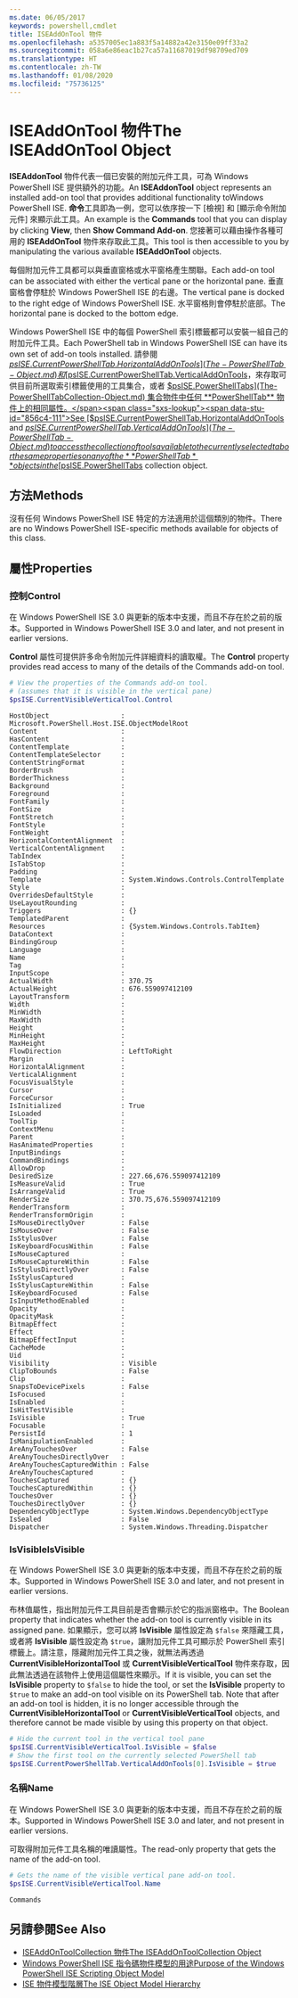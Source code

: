 ```yaml
---
ms.date: 06/05/2017
keywords: powershell,cmdlet
title: ISEAddOnTool 物件
ms.openlocfilehash: a5357005ec1a883f5a14882a42e3150e09ff33a2
ms.sourcegitcommit: 058a6e86eac1b27ca57a11687019df98709ed709
ms.translationtype: HT
ms.contentlocale: zh-TW
ms.lasthandoff: 01/08/2020
ms.locfileid: "75736125"
---
```

# <a name="the-iseaddontool-object"></a><span data-ttu-id="856c4-103">ISEAddOnTool 物件</span><span class="sxs-lookup"><span data-stu-id="856c4-103">The ISEAddOnTool Object</span></span>

<span data-ttu-id="856c4-104">**ISEAddonTool** 物件代表一個已安裝的附加元件工具，可為 Windows PowerShell ISE 提供額外的功能。</span><span class="sxs-lookup"><span data-stu-id="856c4-104">An **ISEAddonTool** object represents an installed add-on tool that provides additional functionality toWindows PowerShell ISE.</span></span> <span data-ttu-id="856c4-105">**命令**工具即為一例，您可以依序按一下 [檢視]  和 [顯示命令附加元件]  來顯示此工具。</span><span class="sxs-lookup"><span data-stu-id="856c4-105">An example is the **Commands** tool that you can display by clicking **View**, then **Show Command Add-on**.</span></span> <span data-ttu-id="856c4-106">您接著可以藉由操作各種可用的 **ISEAddOnTool** 物件來存取此工具。</span><span class="sxs-lookup"><span data-stu-id="856c4-106">This tool is then accessible to you by manipulating the various available **ISEAddOnTool** objects.</span></span>

<span data-ttu-id="856c4-107">每個附加元件工具都可以與垂直窗格或水平窗格產生關聯。</span><span class="sxs-lookup"><span data-stu-id="856c4-107">Each add-on tool can be associated with either the vertical pane or the horizontal pane.</span></span> <span data-ttu-id="856c4-108">垂直窗格會停駐於 Windows PowerShell ISE 的右邊。</span><span class="sxs-lookup"><span data-stu-id="856c4-108">The vertical pane is docked to the right edge of Windows PowerShell ISE.</span></span> <span data-ttu-id="856c4-109">水平窗格則會停駐於底部。</span><span class="sxs-lookup"><span data-stu-id="856c4-109">The horizontal pane is docked to the bottom edge.</span></span>

<span data-ttu-id="856c4-110">Windows PowerShell ISE 中的每個 PowerShell 索引標籤都可以安裝一組自己的附加元件工具。</span><span class="sxs-lookup"><span data-stu-id="856c4-110">Each PowerShell tab in Windows PowerShell ISE can have its own set of add-on tools installed.</span></span> <span data-ttu-id="856c4-111">請參閱 [$psISE.CurrentPowerShellTab.HorizontalAddOnTools](The-PowerShellTab-Object.md) 和 [$psISE.CurrentPowerShellTab.VerticalAddOnTools](The-PowerShellTab-Object.md)，來存取可供目前所選取索引標籤使用的工具集合，或者 [$psISE.PowerShellTabs](The-PowerShellTabCollection-Object.md) 集合物件中任何 **PowerShellTab** 物件上的相同屬性。</span><span class="sxs-lookup"><span data-stu-id="856c4-111">See [$psISE.CurrentPowerShellTab.HorizontalAddOnTools](The-PowerShellTab-Object.md) and [$psISE.CurrentPowerShellTab.VerticalAddOnTools](The-PowerShellTab-Object.md) to access the collection of tools available to the currently selected tab or the same properties on any of the **PowerShellTab** objects in the [$psISE.PowerShellTabs](The-PowerShellTabCollection-Object.md) collection object.</span></span>

## <a name="methods"></a><span data-ttu-id="856c4-112">方法</span><span class="sxs-lookup"><span data-stu-id="856c4-112">Methods</span></span>

<span data-ttu-id="856c4-113">沒有任何 Windows PowerShell ISE 特定的方法適用於這個類別的物件。</span><span class="sxs-lookup"><span data-stu-id="856c4-113">There are no Windows PowerShell ISE-specific methods available for objects of this class.</span></span>

## <a name="properties"></a><span data-ttu-id="856c4-114">屬性</span><span class="sxs-lookup"><span data-stu-id="856c4-114">Properties</span></span>

### <a name="control"></a><span data-ttu-id="856c4-115">控制</span><span class="sxs-lookup"><span data-stu-id="856c4-115">Control</span></span>

<span data-ttu-id="856c4-116">在 Windows PowerShell ISE 3.0 與更新的版本中支援，而且不存在於之前的版本。</span><span class="sxs-lookup"><span data-stu-id="856c4-116">Supported in Windows PowerShell ISE 3.0 and later, and not present in earlier versions.</span></span>

<span data-ttu-id="856c4-117">**Control** 屬性可提供許多命令附加元件詳細資料的讀取權。</span><span class="sxs-lookup"><span data-stu-id="856c4-117">The **Control** property provides read access to many of the details of the Commands add-on tool.</span></span>

```powershell
# View the properties of the Commands add-on tool.
# (assumes that it is visible in the vertical pane)
$psISE.CurrentVisibleVerticalTool.Control
```

```Output
HostObject                  : Microsoft.PowerShell.Host.ISE.ObjectModelRoot
Content                     :
HasContent                  :
ContentTemplate             :
ContentTemplateSelector     :
ContentStringFormat         :
BorderBrush                 :
BorderThickness             :
Background                  :
Foreground                  :
FontFamily                  :
FontSize                    :
FontStretch                 :
FontStyle                   :
FontWeight                  :
HorizontalContentAlignment  :
VerticalContentAlignment    :
TabIndex                    :
IsTabStop                   :
Padding                     :
Template                    : System.Windows.Controls.ControlTemplate
Style                       :
OverridesDefaultStyle       :
UseLayoutRounding           :
Triggers                    : {}
TemplatedParent             :
Resources                   : {System.Windows.Controls.TabItem}
DataContext                 :
BindingGroup                :
Language                    :
Name                        :
Tag                         :
InputScope                  :
ActualWidth                 : 370.75
ActualHeight                : 676.559097412109
LayoutTransform             :
Width                       :
MinWidth                    :
MaxWidth                    :
Height                      :
MinHeight                   :
MaxHeight                   :
FlowDirection               : LeftToRight
Margin                      :
HorizontalAlignment         :
VerticalAlignment           :
FocusVisualStyle            :
Cursor                      :
ForceCursor                 :
IsInitialized               : True
IsLoaded                    :
ToolTip                     :
ContextMenu                 :
Parent                      :
HasAnimatedProperties       :
InputBindings               :
CommandBindings             :
AllowDrop                   :
DesiredSize                 : 227.66,676.559097412109
IsMeasureValid              : True
IsArrangeValid              : True
RenderSize                  : 370.75,676.559097412109
RenderTransform             :
RenderTransformOrigin       :
IsMouseDirectlyOver         : False
IsMouseOver                 : False
IsStylusOver                : False
IsKeyboardFocusWithin       : False
IsMouseCaptured             :
IsMouseCaptureWithin        : False
IsStylusDirectlyOver        : False
IsStylusCaptured            :
IsStylusCaptureWithin       : False
IsKeyboardFocused           : False
IsInputMethodEnabled        :
Opacity                     :
OpacityMask                 :
BitmapEffect                :
Effect                      :
BitmapEffectInput           :
CacheMode                   :
Uid                         :
Visibility                  : Visible
ClipToBounds                : False
Clip                        :
SnapsToDevicePixels         : False
IsFocused                   :
IsEnabled                   :
IsHitTestVisible            :
IsVisible                   : True
Focusable                   :
PersistId                   : 1
IsManipulationEnabled       :
AreAnyTouchesOver           : False
AreAnyTouchesDirectlyOver   :
AreAnyTouchesCapturedWithin : False
AreAnyTouchesCaptured       :
TouchesCaptured             : {}
TouchesCapturedWithin       : {}
TouchesOver                 : {}
TouchesDirectlyOver         : {}
DependencyObjectType        : System.Windows.DependencyObjectType
IsSealed                    : False
Dispatcher                  : System.Windows.Threading.Dispatcher
```

### <a name="isvisible"></a><span data-ttu-id="856c4-118">IsVisible</span><span class="sxs-lookup"><span data-stu-id="856c4-118">IsVisible</span></span>

<span data-ttu-id="856c4-119">在 Windows PowerShell ISE 3.0 與更新的版本中支援，而且不存在於之前的版本。</span><span class="sxs-lookup"><span data-stu-id="856c4-119">Supported in Windows PowerShell ISE 3.0 and later, and not present in earlier versions.</span></span>

<span data-ttu-id="856c4-120">布林值屬性，指出附加元件工具目前是否會顯示於它的指派窗格中。</span><span class="sxs-lookup"><span data-stu-id="856c4-120">The Boolean property that indicates whether the add-on tool is currently visible in its assigned pane.</span></span> <span data-ttu-id="856c4-121">如果顯示，您可以將 **IsVisible** 屬性設定為 `$false` 來隱藏工具，或者將 **IsVisible** 屬性設定為 `$true`，讓附加元件工具可顯示於 PowerShell 索引標籤上。請注意，隱藏附加元件工具之後，就無法再透過 **CurrentVisibleHorizontalTool** 或 **CurrentVisibleVerticalTool** 物件來存取，因此無法透過在該物件上使用這個屬性來顯示。</span><span class="sxs-lookup"><span data-stu-id="856c4-121">If it is visible, you can set the **IsVisible** property to `$false` to hide the tool, or set the **IsVisible** property to `$true` to make an add-on tool visible on its PowerShell tab. Note that after an add-on tool is hidden, it is no longer accessible through the **CurrentVisibleHorizontalTool** or **CurrentVisibleVerticalTool** objects, and therefore cannot be made visible by using this property on that object.</span></span>

```powershell
# Hide the current tool in the vertical tool pane
$psISE.CurrentVisibleVerticalTool.IsVisible = $false
# Show the first tool on the currently selected PowerShell tab
$psISE.CurrentPowerShellTab.VerticalAddOnTools[0].IsVisible = $true
```

### <a name="name"></a><span data-ttu-id="856c4-122">名稱</span><span class="sxs-lookup"><span data-stu-id="856c4-122">Name</span></span>

<span data-ttu-id="856c4-123">在 Windows PowerShell ISE 3.0 與更新的版本中支援，而且不存在於之前的版本。</span><span class="sxs-lookup"><span data-stu-id="856c4-123">Supported in Windows PowerShell ISE 3.0 and later, and not present in earlier versions.</span></span>

<span data-ttu-id="856c4-124">可取得附加元件工具名稱的唯讀屬性。</span><span class="sxs-lookup"><span data-stu-id="856c4-124">The read-only property that gets the name of the add-on tool.</span></span>

```powershell
# Gets the name of the visible vertical pane add-on tool.
$psISE.CurrentVisibleVerticalTool.Name
```

```Output
Commands
```

## <a name="see-also"></a><span data-ttu-id="856c4-125">另請參閱</span><span class="sxs-lookup"><span data-stu-id="856c4-125">See Also</span></span>

- [<span data-ttu-id="856c4-126">ISEAddOnToolCollection 物件</span><span class="sxs-lookup"><span data-stu-id="856c4-126">The ISEAddOnToolCollection Object</span></span>](The-ISEAddOnToolCollection-Object.md)
- [<span data-ttu-id="856c4-127">Windows PowerShell ISE 指令碼物件模型的用途</span><span class="sxs-lookup"><span data-stu-id="856c4-127">Purpose of the Windows PowerShell ISE Scripting Object Model</span></span>](Purpose-of-the-Windows-PowerShell-ISE-Scripting-Object-Model.md)
- [<span data-ttu-id="856c4-128">ISE 物件模型階層</span><span class="sxs-lookup"><span data-stu-id="856c4-128">The ISE Object Model Hierarchy</span></span>](The-ISE-Object-Model-Hierarchy.md)
